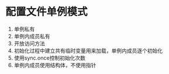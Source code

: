 # 配置文件单例模式
1. 单例私有
2. 单例内成员私有
3. 开放访问方法
4. 初始化过程中建立共有临时变量用来加载，单例内成员逐个初始化
5. 使用sync.once控制初始化次数
6. 单例内成员使用结构体，不使用指针